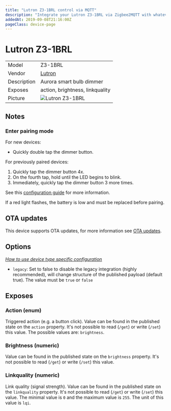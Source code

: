 ```yaml
---
title: "Lutron Z3-1BRL control via MQTT"
description: "Integrate your Lutron Z3-1BRL via Zigbee2MQTT with whatever smart home infrastructure you are using without the vendor's bridge or gateway."
addedAt: 2019-09-08T21:16:00Z
pageClass: device-page
---
```


<!-- !!!! -->
<!-- ATTENTION: This file is auto-generated through docgen! -->
<!-- You can only edit the "Notes"-Section between the two comment lines "Notes BEGIN" and "Notes END". -->
<!-- Do not use h1 or h2 heading within "## Notes"-Section. -->
<!-- !!!! -->

# Lutron Z3-1BRL

|     |     |
|-----|-----|
| Model | Z3-1BRL  |
| Vendor  | [Lutron](/supported-devices/#v=Lutron)  |
| Description | Aurora smart bulb dimmer |
| Exposes | action, brightness, linkquality |
| Picture | ![Lutron Z3-1BRL](https://www.zigbee2mqtt.io/images/devices/Z3-1BRL.jpg) |


<!-- Notes BEGIN: You can edit here. Add "## Notes" headline if not already present. -->
## Notes

### Enter pairing mode

For new devices:
* Quickly double tap the dimmer button.

For previously paired devices:
1. Quickly tap the dimmer button 4x.
2. On the fourth tap, hold until the LED begins to blink.
3. Immediately, quickly tap the dimmer button 3 more times.

See this [configuration guide](https://www.lutron.com/TechnicalDocumentLibrary/0301916_Aurora_Advanced_Install_Guide.pdf#page=7) for more information.

If a red light flashes, the battery is low and must be replaced before pairing.
<!-- Notes END: Do not edit below this line -->


## OTA updates
This device supports OTA updates, for more information see [OTA updates](../guide/usage/ota_updates.md).


## Options
*[How to use device type specific configuration](../guide/configuration/devices-groups.md#specific-device-options)*

* `legacy`: Set to false to disable the legacy integration (highly recommended), will change structure of the published payload (default true). The value must be `true` or `false`


## Exposes

### Action (enum)
Triggered action (e.g. a button click).
Value can be found in the published state on the `action` property.
It's not possible to read (`/get`) or write (`/set`) this value.
The possible values are: `brightness`.

### Brightness (numeric)
Value can be found in the published state on the `brightness` property.
It's not possible to read (`/get`) or write (`/set`) this value.

### Linkquality (numeric)
Link quality (signal strength).
Value can be found in the published state on the `linkquality` property.
It's not possible to read (`/get`) or write (`/set`) this value.
The minimal value is `0` and the maximum value is `255`.
The unit of this value is `lqi`.

